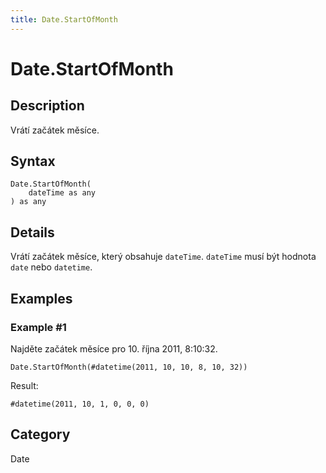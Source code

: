 ```yaml
---
title: Date.StartOfMonth
---
```


# Date.StartOfMonth


## Description

Vrátí začátek měsíce.


## Syntax

```powerquery
Date.StartOfMonth(
    dateTime as any
) as any
```


## Details

Vrátí začátek měsíce, který obsahuje <code>dateTime</code>.    <code>dateTime</code> musí být hodnota <code>date</code> nebo <code>datetime</code>.


## Examples

### Example #1 
Najděte začátek měsíce pro 10. října 2011, 8:10:32.
```powerquery
Date.StartOfMonth(#datetime(2011, 10, 10, 8, 10, 32))
```

Result: 
```powerquery
#datetime(2011, 10, 1, 0, 0, 0)
```




## Category
Date
